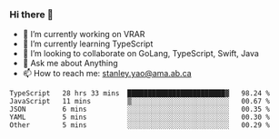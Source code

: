 ### Hi there 👋

- 🔭 I’m currently working on VRAR
- 🌱 I’m currently learning TypeScript
- 👯 I’m looking to collaborate on GoLang, TypeScript, Swift, Java
- 💬 Ask me about Anything
- 📫 How to reach me: stanley.yao@ama.ab.ca


<!--START_SECTION:waka-->
```text
TypeScript   28 hrs 33 mins  ████████████████████████▓   98.24 % 
JavaScript   11 mins         ▒░░░░░░░░░░░░░░░░░░░░░░░░   00.67 % 
JSON         6 mins          ░░░░░░░░░░░░░░░░░░░░░░░░░   00.35 % 
YAML         5 mins          ░░░░░░░░░░░░░░░░░░░░░░░░░   00.30 % 
Other        5 mins          ░░░░░░░░░░░░░░░░░░░░░░░░░   00.29 % 
```
<!--END_SECTION:waka-->
